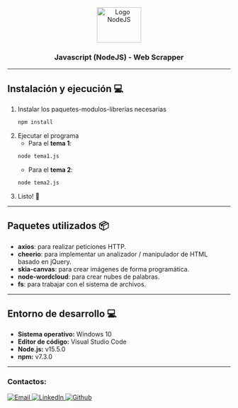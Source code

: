 <!-- Cabecera principal -->
<div align="center">
  <a href="https://nodejs.org/es">
    <img src="https://cdn.svgporn.com/logos/nodejs-icon.svg" alt="Logo NodeJS" width="100" height="80">
  </a>

  <h3 align="center">Javascript (NodeJS) - Web Scrapper</h3>
</div>



-----------------------------------------------------------------------  
<!-- Instalación -->
## Instalación y ejecución 💻 
1. Instalar los paquetes-modulos-librerias necesarias
    ```bash
    npm install
    ```
2. Ejecutar el programa
    + Para el **tema 1**:
    ```bash
    node tema1.js
    ```
    + Para el **tema 2**:
    ```bash
    node tema2.js
    ```
3. Listo! 🎉



-----------------------------------------------------------------------  
<!-- Paquetes utilizados -->
## Paquetes utilizados 📦
+ **axios**: para realizar peticiones HTTP.
+ **cheerio**: para implementar un analizador / manipulador de HTML basado en jQuery.
+ **skia-canvas**: para crear imágenes de forma programática.
+ **node-wordcloud**: para crear nubes de palabras.
+ **fs**: para trabajar con el sistema de archivos.


-----------------------------------------------------------------------  
<!-- Entorno de desarrollo -->
## Entorno de desarrollo 💻
+ **Sistema operativo:** Windows 10
+ **Editor de código:** Visual Studio Code
+ **Node.js:** v15.5.0
+ **npm:** v7.3.0


-----------------------------------------------------
<h3>Contactos:</h3> 

<a href="mailto:oscar.moises350@gmail.com?subject=Contact%20via%20Git%20Hub" target="_blank">
  <img src="https://img.shields.io/badge/Gmail-D14836?style=for-the-badge&logo=gmail&logoColor=white" alt="Email">
</a>

<a href="https://www.linkedin.com/in/moisesalvarenga19/" target="_blank">
  <img src="https://img.shields.io/badge/LinkedIn-0077B5?style=for-the-badge&logo=linkedin&logoColor=white" alt="LinkedIn">
</a>

<a href="https://github.com/moises35/" target="_blank">
  <img src="https://img.shields.io/badge/github-%23121011.svg?style=for-the-badge&logo=github&logoColor=white" alt="Github">
</a>


